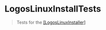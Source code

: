 # LogosLinuxInstallTests
> Tests for the [[LogosLinuxInstaller]](https://github.com/ferion11/LogosLinuxInstaller "[LogosLinuxInstaller]")
